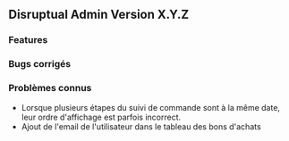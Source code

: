 ## Disruptual Admin Version X.Y.Z

### Features

### Bugs corrigés

### Problèmes connus

- Lorsque plusieurs étapes du suivi de commande sont à la même date, leur ordre d'affichage est parfois incorrect.
- Ajout de l'email de l'utilisateur dans le tableau des bons d'achats
